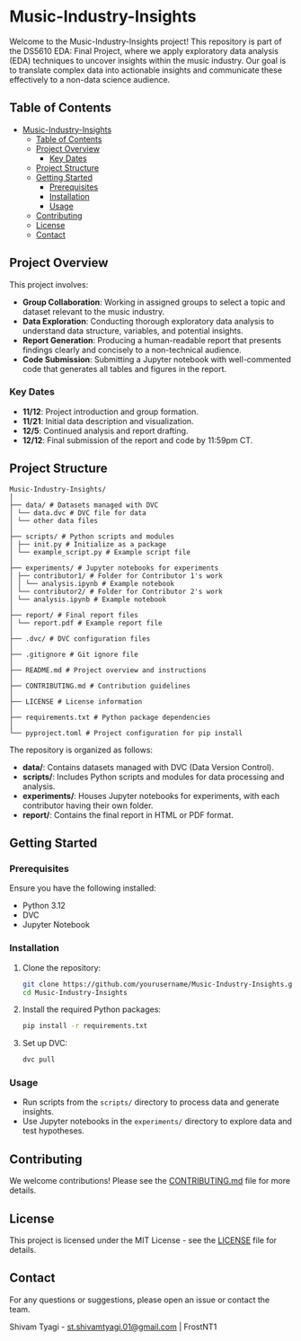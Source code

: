 # Music-Industry-Insights

Welcome to the Music-Industry-Insights project! This repository is part of the DS5610 EDA: Final Project, where we apply exploratory data analysis (EDA) techniques to uncover insights within the music industry. Our goal is to translate complex data into actionable insights and communicate these effectively to a non-data science audience.

## Table of Contents

- [Music-Industry-Insights](#music-industry-insights)
  - [Table of Contents](#table-of-contents)
  - [Project Overview](#project-overview)
    - [Key Dates](#key-dates)
  - [Project Structure](#project-structure)
  - [Getting Started](#getting-started)
    - [Prerequisites](#prerequisites)
    - [Installation](#installation)
    - [Usage](#usage)
  - [Contributing](#contributing)
  - [License](#license)
  - [Contact](#contact)

## Project Overview

This project involves:

- **Group Collaboration**: Working in assigned groups to select a topic and dataset relevant to the music industry.
- **Data Exploration**: Conducting thorough exploratory data analysis to understand data structure, variables, and potential insights.
- **Report Generation**: Producing a human-readable report that presents findings clearly and concisely to a non-technical audience.
- **Code Submission**: Submitting a Jupyter notebook with well-commented code that generates all tables and figures in the report.

### Key Dates

- **11/12**: Project introduction and group formation.
- **11/21**: Initial data description and visualization.
- **12/5**: Continued analysis and report drafting.
- **12/12**: Final submission of the report and code by 11:59pm CT.

## Project Structure
```
Music-Industry-Insights/
│
├── data/ # Datasets managed with DVC
│ └── data.dvc # DVC file for data
│ └── other data files
│
├── scripts/ # Python scripts and modules
│ ├── init.py # Initialize as a package
│ └── example_script.py # Example script file
│
├── experiments/ # Jupyter notebooks for experiments
│ ├── contributor1/ # Folder for Contributor 1's work
│ │ └── analysis.ipynb # Example notebook
│ └── contributor2/ # Folder for Contributor 2's work
│ └── analysis.ipynb # Example notebook
│
├── report/ # Final report files
│ └── report.pdf # Example report file
│
├── .dvc/ # DVC configuration files
│
├── .gitignore # Git ignore file
│
├── README.md # Project overview and instructions
│
├── CONTRIBUTING.md # Contribution guidelines
│
├── LICENSE # License information
│
├── requirements.txt # Python package dependencies
│
└── pyproject.toml # Project configuration for pip install
```

The repository is organized as follows:

- **data/**: Contains datasets managed with DVC (Data Version Control).
- **scripts/**: Includes Python scripts and modules for data processing and analysis.
- **experiments/**: Houses Jupyter notebooks for experiments, with each contributor having their own folder.
- **report/**: Contains the final report in HTML or PDF format.

## Getting Started

### Prerequisites

Ensure you have the following installed:

- Python 3.12
- DVC
- Jupyter Notebook

### Installation

1. Clone the repository:
   ```bash
   git clone https://github.com/yourusername/Music-Industry-Insights.git
   cd Music-Industry-Insights
   ```

2. Install the required Python packages:
   ```bash
   pip install -r requirements.txt
   ```

3. Set up DVC:
   ```bash
   dvc pull
   ```

### Usage

- Run scripts from the `scripts/` directory to process data and generate insights.
- Use Jupyter notebooks in the `experiments/` directory to explore data and test hypotheses.

## Contributing

We welcome contributions! Please see the [CONTRIBUTING.md](CONTRIBUTING.md) file for more details.

## License

This project is licensed under the MIT License - see the [LICENSE](LICENSE) file for details.

## Contact

For any questions or suggestions, please open an issue or contact the team.

Shivam Tyagi - st.shivamtyagi.01@gmail.com | FrostNT1
